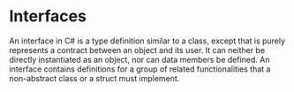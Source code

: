 # Interfaces

An interface in C# is a type definition similar to a class, except that is purely represents a contract between an object and its user. It can neither be directly instantiated as an object, nor can data members be defined. An interface contains definitions for a group of related functionalities that a non-abstract class or a struct must implement.